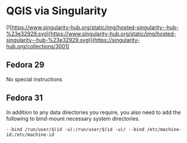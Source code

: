 # QGIS via Singularity

[![https://www.singularity-hub.org/static/img/hosted-singularity--hub-%23e32929.svg](https://www.singularity-hub.org/static/img/hosted-singularity--hub-%23e32929.svg)](https://singularity-hub.org/collections/3001)

## Fedora 29

No special instructions


## Fedora 31

In addition to any data directories you require, you also need to add the following to
bind-mount necessary system directories.

```--bind /run/user/$(id -u):/run/user/$(id -u)/ --bind /etc/machine-id:/etc/machine-id```
